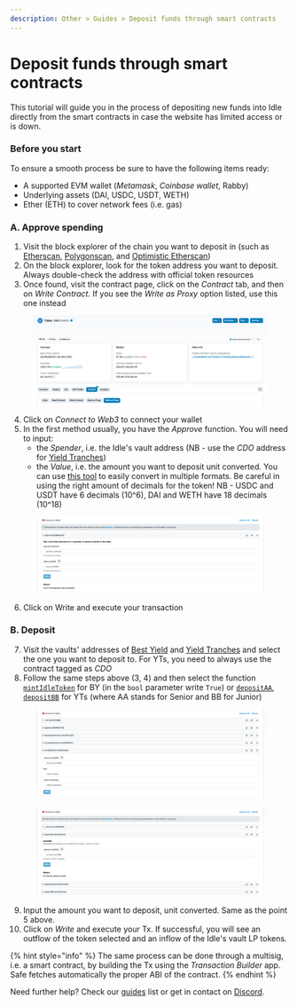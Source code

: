 ```yaml
---
description: Other > Guides > Deposit funds through smart contracts
---
```


# Deposit funds through smart contracts

This tutorial will guide you in the process of depositing new funds into Idle directly from the smart contracts in case the website has limited access or is down.&#x20;

### **Before you start**

To ensure a smooth process be sure to have the following items ready:

* A supported EVM wallet (_Metamask_, _Coinbase wallet_,  Rabby)
* Underlying assets (DAI, USDC, USDT, WETH)
* Ether (ETH) to cover network fees (i.e. gas)

### A. Approve spending&#x20;

1. Visit the block explorer of the chain you want to deposit in (such as [Etherscan](https://etherscan.io/), [Polygonscan](https://polygonscan.com/), and [Optimistic Etherscan](https://optimistic.etherscan.io/))
2. On the block explorer, look for the token address you want to deposit. Always double-check the address with official token resources
3. Once found, visit the contract page, click on the _Contract_ tab, and then on _Write Contract._ If you see the _Write as Proxy_ option listed, use this one instead

<figure><img src="../../.gitbook/assets/USDC (2).png" alt=""><figcaption></figcaption></figure>

4. Click on _Connect to Web3_ to connect your wallet
5. In the first method usually, you have the _Approve_ function. You will need to input:
   * the _Spender_, i.e. the Idle's vault address (NB -  use the _CDO_ address for [Yield Tranches](../../developers/yield-tranches/deployed-contracts/))
   * the _Value_, i.e. the amount you want to deposit unit converted. You can use [this tool](https://etherscan.io/unitconverter) to easily convert in multiple formats. Be careful in using the right amount of decimals for the token! NB - USDC and USDT have 6 decimals (10^6), DAI and WETH have 18 decimals (10^18)

<figure><img src="../../.gitbook/assets/approveSpending.png" alt=""><figcaption></figcaption></figure>

6. Click on Write and execute your transaction

### B. Deposit

7. Visit the vaults' addresses of [Best Yield](../../developers/best-yield/deployed-contracts/) and [Yield Tranches](../../developers/yield-tranches/deployed-contracts/) and select the one you want to deposit to. For YTs, you need to always use the contract tagged as _CDO_
8. Follow the same steps above (3, 4) and then select the function [`mintIdleToken`](../../developers/best-yield/methods/mintidletoken.md) for BY (in the `bool` parameter write `True`) or [`depositAA`](../../developers/yield-tranches/methods/depositaa.md), [`depositBB`](../../developers/yield-tranches/methods/depositbb.md) for YTs (where AA stands for Senior and BB for Junior)

<figure><img src="../../.gitbook/assets/mintIdleToken.png" alt=""><figcaption></figcaption></figure>

<figure><img src="../../.gitbook/assets/depositAA-BB.png" alt=""><figcaption></figcaption></figure>

9. Input the amount you want to deposit, unit converted. Same as the point 5 above.&#x20;
10. Click on _Write_ and execute your Tx. If successful, you will see an outflow of the token selected and an inflow of the Idle's vault LP tokens.&#x20;

{% hint style="info" %}
The same process can be done through a multisig, i.e. a smart contract, by building the Tx using the _Transaction Builder_ app. Safe fetches automatically the proper ABI of the contract.&#x20;
{% endhint %}

Need further help? Check our [guides](./) list or get in contact on [Discord](https://discord.com/invite/mpySAJp).
